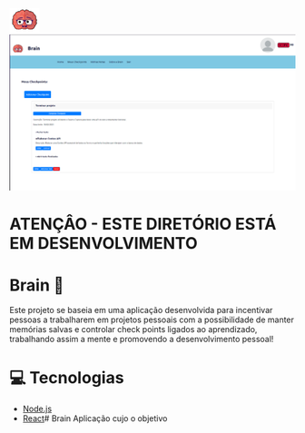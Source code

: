 <img src="/web/src/assets/logo.png" style="max-width:53px; max-height:53px; width: auto; height: auto;">
<img src="presentation.png">

# ATENÇÂO - ESTE DIRETÓRIO ESTÁ EM DESENVOLVIMENTO

# Brain 🧠

Este projeto se baseia em uma aplicação desenvolvida para incentivar pessoas a trabalharem em projetos pessoais com a possibilidade de manter memórias salvas e controlar check points ligados ao aprendizado, trabalhando assim a mente e promovendo a desenvolvimento pessoal!

# 💻 Tecnologias
* <a href="https://nodejs.org/en/">Node.js<a/>
* <a href="https://pt-br.reactjs.org">React<a/># Brain
Aplicação cujo o objetivo 
